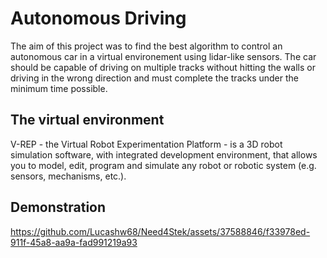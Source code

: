 # Autonomous Driving

The aim of this project was to find the best algorithm to control an autonomous car in a virtual environement using lidar-like sensors.  The car should be capable of driving on multiple tracks without hitting the walls or driving in the wrong direction and must complete the tracks under the minimum time possible.

## The virtual environment

V-REP - the Virtual Robot Experimentation Platform - is a 3D robot simulation software, with integrated development environment, that allows you to model, edit, program and simulate any robot or robotic system (e.g. sensors, mechanisms, etc.).

## Demonstration

https://github.com/Lucashw68/Need4Stek/assets/37588846/f33978ed-911f-45a8-aa9a-fad991219a93



